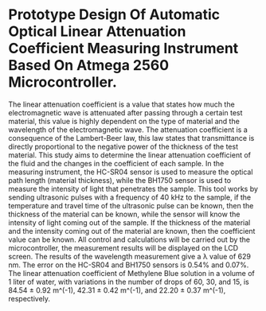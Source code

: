 # Prototype Design Of Automatic Optical Linear Attenuation Coefficient Measuring Instrument Based On Atmega 2560 Microcontroller.
The linear attenuation coefficient is a value that states how much the electromagnetic wave is attenuated after passing through a certain test material, this value is highly dependent on the type of material and the wavelength of the electromagnetic wave. The attenuation coefficient is a consequence of the Lambert-Beer law, this law states that transmittance is directly proportional to the negative power of the thickness of the test material. This study aims to determine the linear attenuation coefficient of the fluid and the changes in the coefficient of each sample. In the measuring instrument, the HC-SR04 sensor is used to measure the optical path length (material thickness), while the BH1750 sensor is used to measure the intensity of light that penetrates the sample. This tool works by sending ultrasonic pulses with a frequency of 40 kHz to the sample, if the temperature and travel time of the ultrasonic pulse can be known, then the thickness of the material can be known, while the sensor will know the intensity of light coming out of the sample. If the thickness of the material and the intensity coming out of the material are known, then the coefficient value can be known. All control and calculations will be carried out by the microcontroller, the measurement results will be displayed on the LCD screen. The results of the wavelength measurement give a λ value of 629 nm. The error on the HC-SR04 and BH1750 sensors is 0.54% and 0.07%. The linear attenuation coefficient of Methylene Blue solution in a volume of 1 liter of water, with variations in the number of drops of 60, 30, and 15, is 84.54 ± 0.92 m^(-1), 42.31 ± 0.42 m^(-1), and 22.20 ± 0.37 m^(-1), respectively.
